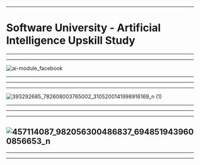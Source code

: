 
-----------------------------------------------------------------------------------------------------------------------------------------------------------------------------------------------------------------------------------------------------------

# Software University - Artificial Intelligence Upskill Study

-----------------------------------------------------------------------------------------------------------------------------------------------------------------------------------------------------------------------------------------------------------



---------------------------------------------------------------------------------------------------------------------------------------------------------------------------------------------------------------------------------------------------------



![ai-module_facebook](https://github.com/user-attachments/assets/ee981f3c-5696-43bc-832f-5f75e50dd7e4)

-----------------------------------------------------------------------------------------------------------------------------------------------------------------------------------------------------------------------------------------------------------
-----------------------------------------------------------------------------------------------------------------------------------------------------------------------------------------------------------------------------------------------------------
---------------------------------------------------------------------------------------------------------------------------------------------------------------------------------------------------------------------------------------------------------
![393292685_782608003765002_3105200141998916169_n (1)](https://github.com/user-attachments/assets/e90bd635-c43c-40d6-9b87-2d1110bf6ec8)


-----------------------------------------------------------------------------------------------------------------------------------------------------------------------------------------------------------------------------------------------------------
-----------------------------------------------------------------------------------------------------------------------------------------------------------------------------------------------------------------------------------------------------------
-----------------------------------------------------------------------------------------------------------------------------------------------------------------------------------------------------------------------------------------------------------
![457114087_982056300486837_6948519439600856653_n](https://github.com/user-attachments/assets/9a5317fa-e21d-4b1d-b781-567c7ae1c872)
---------------------------------------------------------------------------------------------------------------------------------------------------------------------------------------------------------------------------------------------------------

-----------------------------------------------------------------------------------------------------------------------------------------------------------------------------------------------------------------------------------------------------------




-----------------------------------------------------------------------------------------------------------------------------------------------------------------------------------------------------------------------------------------------------------
